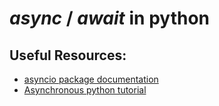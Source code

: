 # _async_ / _await_ in python

## Useful Resources:

- [asyncio package documentation](https://docs.python.org/3/library/asyncio.html)
- [Asynchronous python tutorial](https://realpython.com/async-io-python/?utm_medium=email&_hsmi=77117142&_hsenc=p2ANqtz-_h6IhOneKIiOhmMpHqw2ysXovCiIeo1kzDwBwp_smLSBLCLNPppHdG__c_Su97rhv2pgJzkW6Dg-Fsi0ODL4HnwvDfwH3AaijA_I3WpE_WLK4PMkQ&utm_content=77117142&utm_source=hs_email)